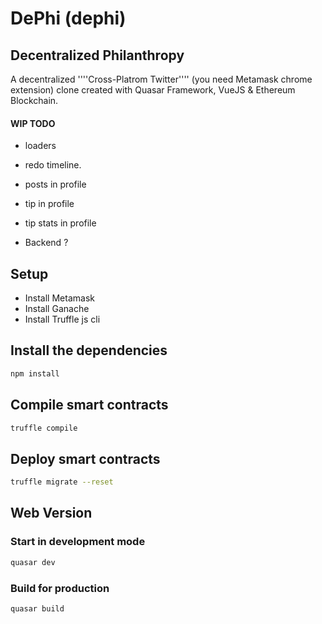 # DePhi (dephi)
## Decentralized Philanthropy

A decentralized  ''''Cross-Platrom Twitter'''' (you need Metamask chrome extension) clone created with Quasar Framework, VueJS & Ethereum Blockchain.
#### WIP TODO
- loaders
- redo timeline.
- posts in profile
- tip in profile
- tip stats in profile

- Backend ?

## Setup
- Install Metamask
- Install Ganache
- Install Truffle js cli
## Install the dependencies
```bash
npm install
```
## Compile smart contracts
```bash
truffle compile
```

## Deploy smart contracts
```bash
truffle migrate --reset
```
## Web Version

### Start  in development mode
```bash
quasar dev
```

### Build for production
```bash
quasar build
```
